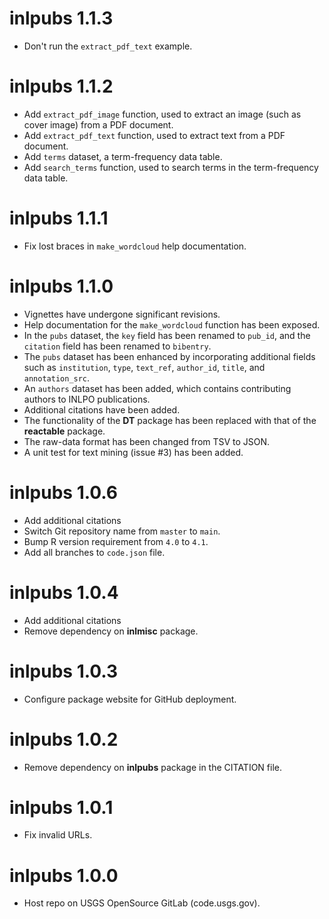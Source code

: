 # inlpubs 1.1.3

- Don't run the `extract_pdf_text` example.

# inlpubs 1.1.2

- Add `extract_pdf_image` function, used to extract an image (such as cover image) from a PDF document.
- Add `extract_pdf_text` function, used to extract text from a PDF document.
- Add `terms` dataset, a term-frequency data table.
- Add `search_terms` function, used to search terms in the term-frequency data table.

# inlpubs 1.1.1

- Fix lost braces in `make_wordcloud` help documentation.

# inlpubs 1.1.0

- Vignettes have undergone significant revisions.
- Help documentation for the `make_wordcloud` function has been exposed.
- In the `pubs` dataset, the `key` field has been renamed to `pub_id`,
  and the `citation` field has been renamed to `bibentry`.
- The `pubs` dataset has been enhanced by incorporating additional fields such as
  `institution`, `type`, `text_ref`, `author_id`, `title`, and `annotation_src`.
- An `authors` dataset has been added, which contains contributing authors to INLPO publications.
- Additional citations have been added.
- The functionality of the **DT** package has been replaced with that of the **reactable** package.
- The raw-data format has been changed from TSV to JSON.
- A unit test for text mining (issue #3) has been added.

# inlpubs 1.0.6

- Add additional citations
- Switch Git repository name from `master` to `main`.
- Bump R version requirement from `4.0` to `4.1`.
- Add all branches to `code.json` file.

# inlpubs 1.0.4

- Add additional citations
- Remove dependency on **inlmisc** package.

# inlpubs 1.0.3

- Configure package website for GitHub deployment.

# inlpubs 1.0.2

- Remove dependency on **inlpubs** package in the CITATION file.

# inlpubs 1.0.1

- Fix invalid URLs.

# inlpubs 1.0.0

- Host repo on USGS OpenSource GitLab (code.usgs.gov).
